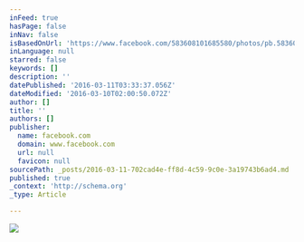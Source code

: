 ```yaml
---
inFeed: true
hasPage: false
inNav: false
isBasedOnUrl: 'https://www.facebook.com/583608101685580/photos/pb.583608101685580.-2207520000.1457568195./648325268547196/?type=3&theater'
inLanguage: null
starred: false
keywords: []
description: ''
datePublished: '2016-03-11T03:33:37.056Z'
dateModified: '2016-03-10T02:00:50.072Z'
author: []
title: ''
authors: []
publisher:
  name: facebook.com
  domain: www.facebook.com
  url: null
  favicon: null
sourcePath: _posts/2016-03-11-702cad4e-ff8d-4c59-9c0e-3a19743b6ad4.md
published: true
_context: 'http://schema.org'
_type: Article

---
```

![](https://scontent-ord1-1.xx.fbcdn.net/hphotos-xpa1/v/t1.0-9/1620849_648325268547196_1208193296_n.jpg?oh=90a1e6d54b2100ea79ea6ab5a0d4228e&oe=5796DFB7)